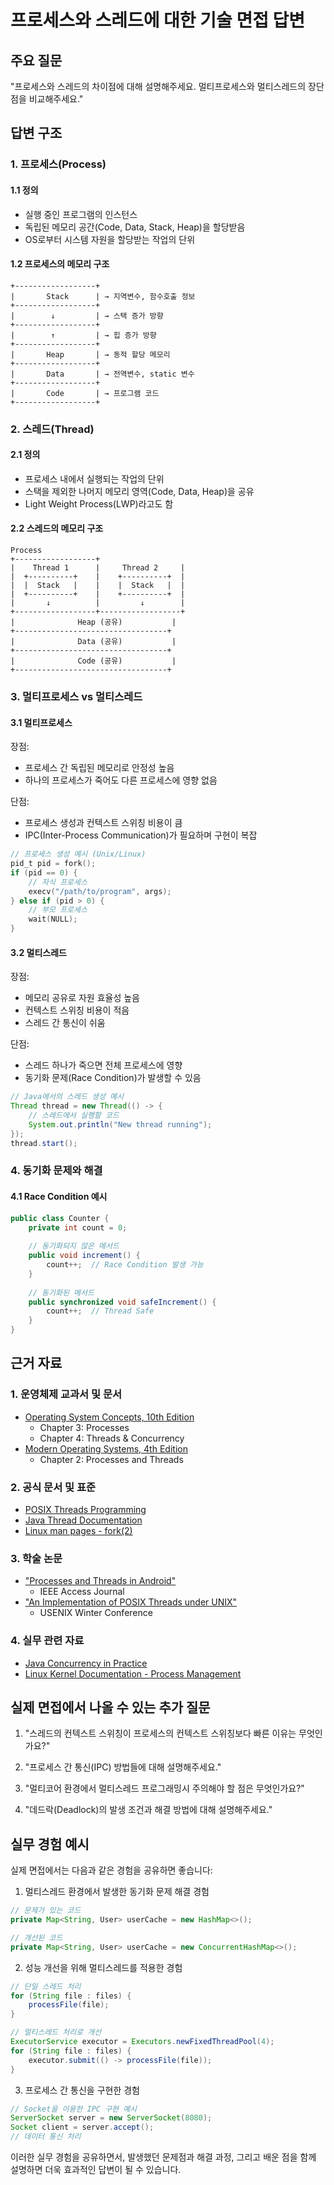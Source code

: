 # 프로세스와 스레드에 대한 기술 면접 답변

## 주요 질문
"프로세스와 스레드의 차이점에 대해 설명해주세요. 멀티프로세스와 멀티스레드의 장단점을 비교해주세요."

## 답변 구조

### 1. 프로세스(Process)

#### 1.1 정의
- 실행 중인 프로그램의 인스턴스
- 독립된 메모리 공간(Code, Data, Stack, Heap)을 할당받음
- OS로부터 시스템 자원을 할당받는 작업의 단위

#### 1.2 프로세스의 메모리 구조
```
+------------------+
|       Stack      | → 지역변수, 함수호출 정보
+------------------+
|        ↓         | → 스택 증가 방향
+------------------+
|        ↑         | → 힙 증가 방향
+------------------+
|       Heap       | → 동적 할당 메모리
+------------------+
|       Data       | → 전역변수, static 변수
+------------------+
|       Code       | → 프로그램 코드
+------------------+
```

### 2. 스레드(Thread)

#### 2.1 정의
- 프로세스 내에서 실행되는 작업의 단위
- 스택을 제외한 나머지 메모리 영역(Code, Data, Heap)을 공유
- Light Weight Process(LWP)라고도 함

#### 2.2 스레드의 메모리 구조
```
Process
+------------------+
|    Thread 1      |     Thread 2     |
|  +----------+    |    +----------+  |
|  |  Stack   |    |    |  Stack   |  |
|  +----------+    |    +----------+  |
|       ↓          |         ↓        |
+------------------+------------------+
|              Heap (공유)           |
+----------------------------------+
|              Data (공유)           |
+----------------------------------+
|              Code (공유)           |
+----------------------------------+
```

### 3. 멀티프로세스 vs 멀티스레드

#### 3.1 멀티프로세스
장점:
- 프로세스 간 독립된 메모리로 안정성 높음
- 하나의 프로세스가 죽어도 다른 프로세스에 영향 없음

단점:
- 프로세스 생성과 컨텍스트 스위칭 비용이 큼
- IPC(Inter-Process Communication)가 필요하며 구현이 복잡

```c
// 프로세스 생성 예시 (Unix/Linux)
pid_t pid = fork();
if (pid == 0) {
    // 자식 프로세스
    execv("/path/to/program", args);
} else if (pid > 0) {
    // 부모 프로세스
    wait(NULL);
}
```

#### 3.2 멀티스레드
장점:
- 메모리 공유로 자원 효율성 높음
- 컨텍스트 스위칭 비용이 적음
- 스레드 간 통신이 쉬움

단점:
- 스레드 하나가 죽으면 전체 프로세스에 영향
- 동기화 문제(Race Condition)가 발생할 수 있음

```java
// Java에서의 스레드 생성 예시
Thread thread = new Thread(() -> {
    // 스레드에서 실행할 코드
    System.out.println("New thread running");
});
thread.start();
```

### 4. 동기화 문제와 해결

#### 4.1 Race Condition 예시
```java
public class Counter {
    private int count = 0;
    
    // 동기화되지 않은 메서드
    public void increment() {
        count++;  // Race Condition 발생 가능
    }
    
    // 동기화된 메서드
    public synchronized void safeIncrement() {
        count++;  // Thread Safe
    }
}
```

## 근거 자료

### 1. 운영체제 교과서 및 문서
- [Operating System Concepts, 10th Edition](https://www.os-book.com/OS10/)
    - Chapter 3: Processes
    - Chapter 4: Threads & Concurrency
- [Modern Operating Systems, 4th Edition](https://www.pearson.com/en-us/subject-catalog/p/modern-operating-systems/P200000003295)
    - Chapter 2: Processes and Threads

### 2. 공식 문서 및 표준
- [POSIX Threads Programming](https://computing.llnl.gov/tutorials/pthreads/)
- [Java Thread Documentation](https://docs.oracle.com/en/java/javase/11/docs/api/java.base/java/lang/Thread.html)
- [Linux man pages - fork(2)](https://man7.org/linux/man-pages/man2/fork.2.html)

### 3. 학술 논문
- ["Processes and Threads in Android"](https://doi.org/10.1109/ACCESS.2019.2926623)
    - IEEE Access Journal
- ["An Implementation of POSIX Threads under UNIX"](https://doi.org/10.1145/506954.506955)
    - USENIX Winter Conference

### 4. 실무 관련 자료
- [Java Concurrency in Practice](https://jcip.net/)
- [Linux Kernel Documentation - Process Management](https://www.kernel.org/doc/html/latest/admin-guide/pm/)

## 실제 면접에서 나올 수 있는 추가 질문

1. "스레드의 컨텍스트 스위칭이 프로세스의 컨텍스트 스위칭보다 빠른 이유는 무엇인가요?"

2. "프로세스 간 통신(IPC) 방법들에 대해 설명해주세요."

3. "멀티코어 환경에서 멀티스레드 프로그래밍시 주의해야 할 점은 무엇인가요?"

4. "데드락(Deadlock)의 발생 조건과 해결 방법에 대해 설명해주세요."

## 실무 경험 예시

실제 면접에서는 다음과 같은 경험을 공유하면 좋습니다:

1. 멀티스레드 환경에서 발생한 동기화 문제 해결 경험
```java
// 문제가 있는 코드
private Map<String, User> userCache = new HashMap<>();

// 개선된 코드
private Map<String, User> userCache = new ConcurrentHashMap<>();
```

2. 성능 개선을 위해 멀티스레드를 적용한 경험
```java
// 단일 스레드 처리
for (String file : files) {
    processFile(file);
}

// 멀티스레드 처리로 개선
ExecutorService executor = Executors.newFixedThreadPool(4);
for (String file : files) {
    executor.submit(() -> processFile(file));
}
```

3. 프로세스 간 통신을 구현한 경험
```java
// Socket을 이용한 IPC 구현 예시
ServerSocket server = new ServerSocket(8080);
Socket client = server.accept();
// 데이터 통신 처리
```

이러한 실무 경험을 공유하면서, 발생했던 문제점과 해결 과정, 그리고 배운 점을 함께 설명하면 더욱 효과적인 답변이 될 수 있습니다.